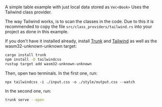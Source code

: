 A simple table example with just local data stored as `Vec<Book>` Uses the Tailwind class provider.

The way Tailwind works, is to scan the classes in the code. Due to this it is
recommended to copy the file `src/class_providers/tailwind.rs` into your project as done in this example.

If you don't have it installed already, install [Trunk](https://trunkrs.dev/) and [Tailwind](https://tailwindcss.com/docs/installation)
as well as the wasm32-unknown-unknown target:

```bash
cargo install trunk
npm install -D tailwindcss
rustup target add wasm32-unknown-unknown
```

Then, open two terminals. In the first one, run:

```
npx tailwindcss -i ./input.css -o ./style/output.css --watch
```

In the second one, run:

```bash
trunk serve --open
```